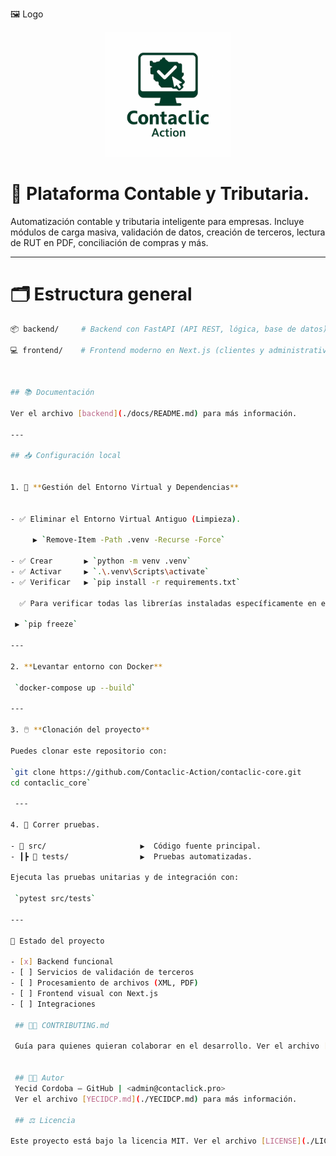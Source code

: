 🖼️ Logo

<p align="center">
  <img src="./assets/logo.png" alt="Contaclic Logo" width="200"/>
</p>

# 🧠  Plataforma Contable y Tributaria.


Automatización contable y tributaria inteligente para empresas. Incluye módulos de carga masiva, validación de datos, creación de terceros, lectura de RUT en PDF, conciliación de compras y más.

---

# 🗂️ Estructura general

```bash
📦 backend/     # Backend con FastAPI (API REST, lógica, base de datos)

💻 frontend/    # Frontend moderno en Next.js (clientes y administrativos)



## 📚 Documentación

Ver el archivo [backend](./docs/README.md) para más información.

---

## 📥 Configuración local


1. 🧹 **Gestión del Entorno Virtual y Dependencias**
    
   
- ✅ Eliminar el Entorno Virtual Antiguo (Limpieza).

     ▶ `Remove-Item -Path .venv -Recurse -Force`  

- ✅ Crear       ▶ `python -m venv .venv`                       
- ✅ Activar     ▶ `.\.venv\Scripts\activate`
- ✅ Verificar   ▶ `pip install -r requirements.txt`
                    
  ✅ Para verificar todas las librerías instaladas específicamente en ese entorno.
     
 ▶ `pip freeze`

---

2. **Levantar entorno con Docker**

 `docker-compose up --build`

---

3. 🖱️ **Clonación del proyecto**

Puedes clonar este repositorio con:

`git clone https://github.com/Contaclic-Action/contaclic-core.git
cd contaclic_core`

 ---

4. 🧪 Correr pruebas.

- 📂 src/                     ▶️  Código fuente principal.
- ┃┣ 📂 tests/                ▶️  Pruebas automatizadas.

Ejecuta las pruebas unitarias y de integración con:

 `pytest src/tests`
                               
---

🚧 Estado del proyecto

- [x] Backend funcional
- [ ] Servicios de validación de terceros
- [ ] Procesamiento de archivos (XML, PDF)
- [ ] Frontend visual con Next.js
- [ ] Integraciones

 ## 💪🏼 CONTRIBUTING.md 

 Guía para quienes quieran colaborar en el desarrollo. Ver el archivo [CONTRIBUTING.md](./CONTRIBUTING.md) para más información.


 ## 👨‍💼 Autor
 Yecid Cordoba – GitHub | <admin@contaclick.pro> 
 Ver el archivo [YECIDCP.md](./YECIDCP.md) para más información.

 ## ⚖️ Licencia

Este proyecto está bajo la licencia MIT. Ver el archivo [LICENSE](./LICENSE) para más información.
